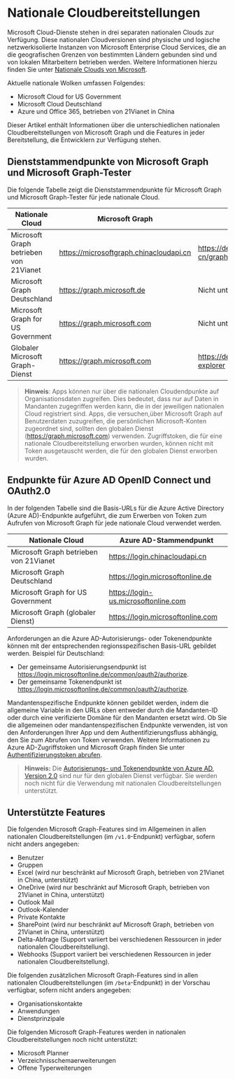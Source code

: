 # <a name="national-cloud-deployments"></a>Nationale Cloudbereitstellungen


Microsoft Cloud-Dienste stehen in drei separaten nationalen Clouds zur Verfügung. Diese nationalen Cloudversionen sind physische und logische netzwerkisolierte Instanzen von Microsoft Enterprise Cloud Services, die an die geografischen Grenzen von bestimmten Ländern gebunden sind und von lokalen Mitarbeitern betrieben werden. Weitere Informationen hierzu finden Sie unter [Nationale Clouds von Microsoft](https://www.microsoft.com/en-us/TrustCenter/CloudServices/NationalCloud).

Aktuelle nationale Wolken umfassen Folgendes:

- Microsoft Cloud for US Government
- Microsoft Cloud Deutschland
- Azure und Office 365, betrieben von 21Vianet in China

Dieser Artikel enthält Informationen über die unterschiedlichen nationalen Cloudbereitstellungen von Microsoft Graph und die Features in jeder Bereitstellung, die Entwicklern zur Verfügung stehen. 

## <a name="microsoft-graph-and-microsoft-graph-explorer-service-root-endpoints"></a>Dienststammendpunkte von Microsoft Graph und Microsoft Graph-Tester

Die folgende Tabelle zeigt die Dienststammendpunkte für Microsoft Graph und Microsoft Graph-Tester für jede nationale Cloud. 

| Nationale Cloud | Microsoft Graph | Microsoft Graph-Tester
|---------------------------|----------------|----------------|
| Microsoft Graph betrieben von 21Vianet | https://microsoftgraph.chinacloudapi.cn | https://developer.microsoft.com/zh-cn/graph/graph-explorer-china |
| Microsoft Graph Deutschland | https://graph.microsoft.de | Nicht unterstützt |
| Microsoft Graph for US Government | https://graph.microsoft.com | Nicht unterstützt |
| Globaler Microsoft Graph-Dienst | https://graph.microsoft.com | https://developer.microsoft.com/graph/graph-explorer |

> **Hinweis**: Apps können nur über die nationalen Cloudendpunkte auf Organisationsdaten zugreifen. Dies bedeutet, dass nur auf Daten in Mandanten zugegriffen werden kann, die in der jeweiligen nationalen Cloud registriert sind. Apps, die versuchen,über Microsoft Graph auf Benutzerdaten zuzugreifen, die persönlichen Microsoft-Konten zugeordnet sind, sollten den globalen Dienst (https://graph.microsoft.com) verwenden. Zugriffstoken, die für eine nationale Cloudbereitstellung erworben wurden, können nicht mit Token ausgetauscht werden, die für den globalen Dienst erworben wurden.

## <a name="azure-ad-openid-connect-and-oauth20-endpoints"></a>Endpunkte für Azure AD OpenID Connect und OAuth2.0

In der folgenden Tabelle sind die Basis-URLs für die Azure Active Directory (Azure AD)-Endpunkte aufgeführt, die zum Erwerben von Token zum Aufrufen von Microsoft Graph für jede nationale Cloud verwendet werden. 

| Nationale Cloud | Azure AD-Stammendpunkt |
|---------------------------|----------------|
| Microsoft Graph betrieben von 21Vianet |https://login.chinacloudapi.cn | 
| Microsoft Graph Deutschland | https://login.microsoftonline.de | 
| Microsoft Graph for US Government | https://login-us.microsoftonline.com | 
| Microsoft Graph (globaler Dienst) | https://login.microsoftonline.com | 

Anforderungen an die Azure AD-Autorisierungs- oder Tokenendpunkte können mit der entsprechenden regionsspezifischen Basis-URL gebildet werden. Beispiel für Deutschland:

- Der gemeinsame Autorisierungsendpunkt ist https://login.microsoftonline.de/common/oauth2/authorize.
- Der gemeinsame Tokenendpunkt ist https://login.microsoftonline.de/common/oauth2/authorize.

Mandantenspezifische Endpunkte können gebildet werden, indem die allgemeine Variable in den URLs oben entweder durch die Mandanten-ID oder durch eine verifizierte Domäne für den Mandanten ersetzt wird. Ob Sie die allgemeinen oder mandantenspezifischen Endpunkte verwenden, ist von den Anforderungen Ihrer App und dem Authentifizierungsfluss abhängig, den Sie zum Abrufen von Token verwenden. Weitere Informationen zu Azure AD-Zugriffstoken und Microsoft Graph finden Sie unter [Authentifizierungstoken abrufen](./auth_overview.md).

> **Hinweis:** Die [Autorisierungs- und Tokenendpunkte von Azure AD, Version 2.0](https://azure.microsoft.com/en-us/documentation/articles/active-directory-appmodel-v2-overview/) sind nur für den globalen Dienst verfügbar. Sie werden noch nicht für die Verwendung mit nationalen Cloudbereitstellungen unterstützt. 

## <a name="supported-features"></a>Unterstützte Features

Die folgenden Microsoft Graph-Features sind im Allgemeinen in allen nationalen Cloudbereitstellungen (im `/v1.0`-Endpunkt) verfügbar, sofern nicht anders angegeben:

* Benutzer
* Gruppen
* Excel (wird nur beschränkt auf Microsoft Graph, betrieben von 21Vianet in China, unterstützt)
* OneDrive (wird nur beschränkt auf Microsoft Graph, betrieben von 21Vianet in China, unterstützt)
* Outlook Mail
* Outlook-Kalender
* Private Kontakte 
* SharePoint (wird nur beschränkt auf Microsoft Graph, betrieben von 21Vianet in China, unterstützt)
* Delta-Abfrage (Support variiert bei verschiedenen Ressourcen in jeder nationalen Cloudbereitstellung).
* Webhooks (Support variiert bei verschiedenen Ressourcen in jeder nationalen Cloudbereitstellung).

Die folgenden zusätzlichen Microsoft Graph-Features sind in allen nationalen Cloudbereitstellungen (im `/beta`-Endpunkt) in der Vorschau verfügbar, sofern nicht anders angegeben:

* Organisationskontakte
* Anwendungen
* Dienstprinzipale

Die folgenden Microsoft Graph-Features werden in nationalen Cloudbereitstellungen noch nicht unterstützt:

* Microsoft Planner
* Verzeichnisschemaerweiterungen
* Offene Typerweiterungen
